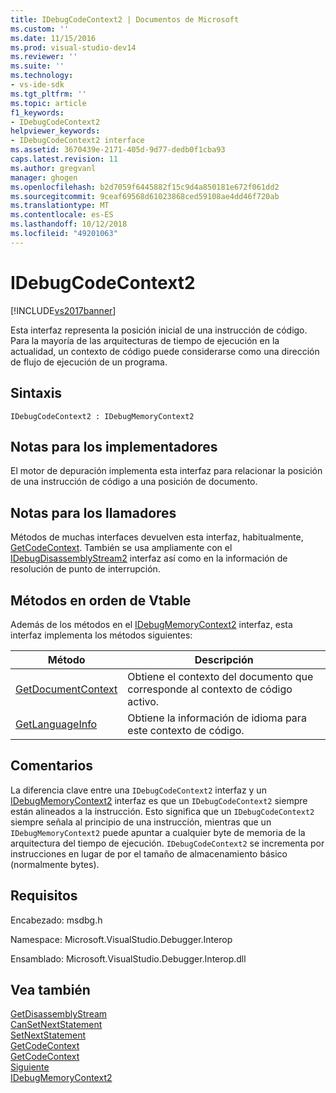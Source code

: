 ```yaml
---
title: IDebugCodeContext2 | Documentos de Microsoft
ms.custom: ''
ms.date: 11/15/2016
ms.prod: visual-studio-dev14
ms.reviewer: ''
ms.suite: ''
ms.technology:
- vs-ide-sdk
ms.tgt_pltfrm: ''
ms.topic: article
f1_keywords:
- IDebugCodeContext2
helpviewer_keywords:
- IDebugCodeContext2 interface
ms.assetid: 3670439e-2171-405d-9d77-dedb0f1cba93
caps.latest.revision: 11
ms.author: gregvanl
manager: ghogen
ms.openlocfilehash: b2d7059f6445882f15c9d4a850181e672f061dd2
ms.sourcegitcommit: 9ceaf69568d61023868ced59108ae4dd46f720ab
ms.translationtype: MT
ms.contentlocale: es-ES
ms.lasthandoff: 10/12/2018
ms.locfileid: "49201063"
---
```

# <a name="idebugcodecontext2"></a>IDebugCodeContext2
[!INCLUDE[vs2017banner](../../../includes/vs2017banner.md)]

Esta interfaz representa la posición inicial de una instrucción de código. Para la mayoría de las arquitecturas de tiempo de ejecución en la actualidad, un contexto de código puede considerarse como una dirección de flujo de ejecución de un programa.  
  
## <a name="syntax"></a>Sintaxis  
  
```  
IDebugCodeContext2 : IDebugMemoryContext2  
```  
  
## <a name="notes-for-implementers"></a>Notas para los implementadores  
 El motor de depuración implementa esta interfaz para relacionar la posición de una instrucción de código a una posición de documento.  
  
## <a name="notes-for-callers"></a>Notas para los llamadores  
 Métodos de muchas interfaces devuelven esta interfaz, habitualmente, [GetCodeContext](../../../extensibility/debugger/reference/idebugstackframe2-getcodecontext.md). También se usa ampliamente con el [IDebugDisassemblyStream2](../../../extensibility/debugger/reference/idebugdisassemblystream2.md) interfaz así como en la información de resolución de punto de interrupción.  
  
## <a name="methods-in-vtable-order"></a>Métodos en orden de Vtable  
 Además de los métodos en el [IDebugMemoryContext2](../../../extensibility/debugger/reference/idebugmemorycontext2.md) interfaz, esta interfaz implementa los métodos siguientes:  
  
|Método|Descripción|  
|------------|-----------------|  
|[GetDocumentContext](../../../extensibility/debugger/reference/idebugcodecontext2-getdocumentcontext.md)|Obtiene el contexto del documento que corresponde al contexto de código activo.|  
|[GetLanguageInfo](../../../extensibility/debugger/reference/idebugcodecontext2-getlanguageinfo.md)|Obtiene la información de idioma para este contexto de código.|  
  
## <a name="remarks"></a>Comentarios  
 La diferencia clave entre una `IDebugCodeContext2` interfaz y un [IDebugMemoryContext2](../../../extensibility/debugger/reference/idebugmemorycontext2.md) interfaz es que un `IDebugCodeContext2` siempre están alineados a la instrucción. Esto significa que un `IDebugCodeContext2` siempre señala al principio de una instrucción, mientras que un `IDebugMemoryContext2` puede apuntar a cualquier byte de memoria de la arquitectura del tiempo de ejecución. `IDebugCodeContext2` se incrementa por instrucciones en lugar de por el tamaño de almacenamiento básico (normalmente bytes).  
  
## <a name="requirements"></a>Requisitos  
 Encabezado: msdbg.h  
  
 Namespace: Microsoft.VisualStudio.Debugger.Interop  
  
 Ensamblado: Microsoft.VisualStudio.Debugger.Interop.dll  
  
## <a name="see-also"></a>Vea también  
 [GetDisassemblyStream](../../../extensibility/debugger/reference/idebugprogram2-getdisassemblystream.md)   
 [CanSetNextStatement](../../../extensibility/debugger/reference/idebugthread2-cansetnextstatement.md)   
 [SetNextStatement](../../../extensibility/debugger/reference/idebugthread2-setnextstatement.md)   
 [GetCodeContext](../../../extensibility/debugger/reference/idebugcanstopevent2-getcodecontext.md)   
 [GetCodeContext](../../../extensibility/debugger/reference/idebugstackframe2-getcodecontext.md)   
 [Siguiente](../../../extensibility/debugger/reference/ienumdebugcodecontexts2-next.md)   
 [IDebugMemoryContext2](../../../extensibility/debugger/reference/idebugmemorycontext2.md)

